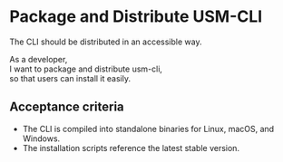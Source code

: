 # Package and Distribute USM-CLI
The CLI should be distributed in an accessible way.

As a developer,  
I want to package and distribute usm-cli,  
so that users can install it easily.

## Acceptance criteria

- The CLI is compiled into standalone binaries for Linux, macOS, and Windows.
- The installation scripts reference the latest stable version.